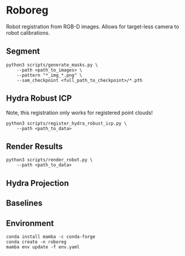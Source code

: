 # Roboreg
Robot registration from RGB-D images. Allows for target-less camera to robot calibrations.

## Segment
```shell
python3 scripts/generate_masks.py \
    --path <path_to_images> \
    --pattern "*_img_*.png" \
    --sam_checkpoint <full_path_to_checkpoint>/*.pth
```

## Hydra Robust ICP
Note, this registration only works for registered point clouds!
```shell
python3 scripts/register_hydra_robust_icp.py \
    --path <path_to_data>
```

## Render Results
```shell
python3 scripts/render_robot.py \
    --path <path_to_data>
```

## Hydra Projection


## Baselines

## Environment
```shell
conda install mamba -c conda-forge
conda create -n roboreg
mamba env update -f env.yaml
```
